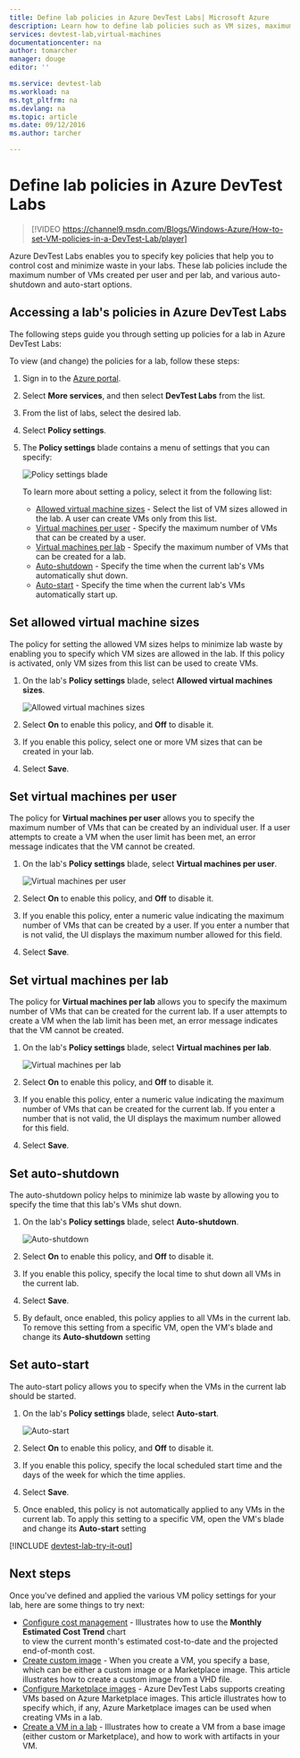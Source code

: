 ```yaml
---
title: Define lab policies in Azure DevTest Labs| Microsoft Azure
description: Learn how to define lab policies such as VM sizes, maximum VMs per user, and shutdown automation.
services: devtest-lab,virtual-machines
documentationcenter: na
author: tomarcher
manager: douge
editor: ''

ms.service: devtest-lab
ms.workload: na
ms.tgt_pltfrm: na
ms.devlang: na
ms.topic: article
ms.date: 09/12/2016
ms.author: tarcher

---
```

# Define lab policies in Azure DevTest Labs
> [!VIDEO https://channel9.msdn.com/Blogs/Windows-Azure/How-to-set-VM-policies-in-a-DevTest-Lab/player]
> 
> 

Azure DevTest Labs enables you to specify key policies that help you to control cost and minimize waste in your labs. These lab policies include the maximum number of VMs created per user and per lab, and various auto-shutdown and auto-start options. 

## Accessing a lab's policies in Azure DevTest Labs
The following steps guide you through setting up policies for a lab in Azure DevTest Labs:

To view (and change) the policies for a lab, follow these steps:

1. Sign in to the [Azure portal](http://go.microsoft.com/fwlink/p/?LinkID=525040).
2. Select **More services**, and then select **DevTest Labs** from the list.
3. From the list of labs, select the desired lab.   
4. Select **Policy settings**.
5. The **Policy settings** blade contains a menu of settings that you can specify: 
   
    ![Policy settings blade](./media/devtest-lab-set-lab-policy/policies.png)
   
    To learn more about setting a policy, select it from the following list:
   
   * [Allowed virtual machine sizes](#set-allowed-virtual-machine-sizes) - Select the list of VM sizes allowed in the lab. A user can create VMs only from this list.
   * [Virtual machines per user](#set-virtual-machines-per-user) - Specify the maximum number of VMs that can be created by a user. 
   * [Virtual machines per lab](#set-virtual-machines-per-lab) - Specify the maximum number of VMs that can be created for a lab. 
   * [Auto-shutdown](#set-auto-shutdown) - Specify the time when the current lab's VMs automatically shut down.
   * [Auto-start](#set-auto-start) - Specify the time when the current lab's VMs automatically start up.

## Set allowed virtual machine sizes
The policy for setting the allowed VM sizes helps to minimize lab waste by enabling you to specify which VM sizes are allowed in the lab. If this policy is activated, only VM sizes from this list can be used to create VMs.

1. On the lab's **Policy settings** blade, select **Allowed virtual machines sizes**.
   
    ![Allowed virtual machines sizes](./media/devtest-lab-set-lab-policy/allowed-vm-sizes.png)
2. Select **On** to enable this policy, and **Off** to disable it.
3. If you enable this policy, select one or more VM sizes that can be created in your lab.
4. Select **Save**.

## Set virtual machines per user
The policy for **Virtual machines per user** allows you to specify the maximum number of VMs that can be created by an individual user. 
If a user attempts to create a VM when the user limit has been met, an error message indicates that the VM cannot be created. 

1. On the lab's **Policy settings** blade, select **Virtual machines per user**.
   
    ![Virtual machines per user](./media/devtest-lab-set-lab-policy/max-vms-per-user.png)
2. Select **On** to enable this policy, and **Off** to disable it.
3. If you enable this policy, enter a numeric value indicating the maximum number of VMs that can be created by a user. 
   If you enter a number that is not valid, the UI displays the maximum number allowed for this field.
4. Select **Save**.

## Set virtual machines per lab
The policy for **Virtual machines per lab** allows you to specify the maximum number of VMs that can be created for the current lab. 
If a user attempts to create a VM when the lab limit has been met, an error message indicates that the VM cannot be created. 

1. On the lab's **Policy settings** blade, select **Virtual machines per lab**.
   
    ![Virtual machines per lab](./media/devtest-lab-set-lab-policy/total-vms-allowed.png)
2. Select **On** to enable this policy, and **Off** to disable it.
3. If you enable this policy, enter a numeric value indicating the maximum number of VMs that can be created for the current lab. 
   If you enter a number that is not valid, the UI displays the maximum number allowed for this field.
4. Select **Save**.

## Set auto-shutdown
The auto-shutdown policy helps to minimize lab waste by allowing you to specify the time that this lab's VMs shut down.

1. On the lab's **Policy settings** blade, select **Auto-shutdown**.
   
    ![Auto-shutdown](./media/devtest-lab-set-lab-policy/auto-shutdown.png)
2. Select **On** to enable this policy, and **Off** to disable it.
3. If you enable this policy, specify the local time to shut down all VMs in the current lab.
4. Select **Save**.
5. By default, once enabled, this policy applies to all VMs in the current lab. To remove this setting from a specific VM, open the VM's blade and change its **Auto-shutdown** setting 

## Set auto-start
The auto-start policy allows you to specify when the VMs in the current lab should be started.  

1. On the lab's **Policy settings** blade, select **Auto-start**.
   
    ![Auto-start](./media/devtest-lab-set-lab-policy/auto-start.png)
2. Select **On** to enable this policy, and **Off** to disable it.
3. If you enable this policy, specify the local scheduled start time and the days of the week for which the time applies. 
4. Select **Save**.
5. Once enabled, this policy is not automatically applied to any VMs in the current lab. To apply this setting to a specific VM, open the VM's blade and change its **Auto-start** setting 

[!INCLUDE [devtest-lab-try-it-out](../../includes/devtest-lab-try-it-out.md)]

## Next steps
Once you've defined and applied the various VM policy settings for your lab, here are some things to try next:

* [Configure cost management](devtest-lab-configure-cost-management.md) - Illustrates how to use the **Monthly Estimated Cost Trend** chart  
  to view the current month's estimated cost-to-date and the projected end-of-month cost.
* [Create custom image](devtest-lab-create-template.md) - When you create a VM, you specify a base, which can be either a custom image or a Marketplace image. This article illustrates
  how to create a custom image from a VHD file.
* [Configure Marketplace images](devtest-lab-configure-marketplace-images.md) - Azure DevTest Labs supports creating VMs based on Azure Marketplace images. This article
  illustrates how to specify which, if any, Azure Marketplace images can be used when creating VMs in a lab.
* [Create a VM in a lab](devtest-lab-add-vm-with-artifacts.md) - Illustrates how to create a VM from a base image (either custom or Marketplace), and how to work with
  artifacts in your VM.

